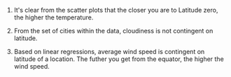 1. It's clear from the scatter plots that the closer you are to Latitude zero, the higher the temperature. 

2. From the set of cities within the data, cloudiness is not contingent on latitude. 

3. Based on linear regressions, average wind speed is contingent on latitude of a location. The futher you get from the equator, the higher the wind speed. 